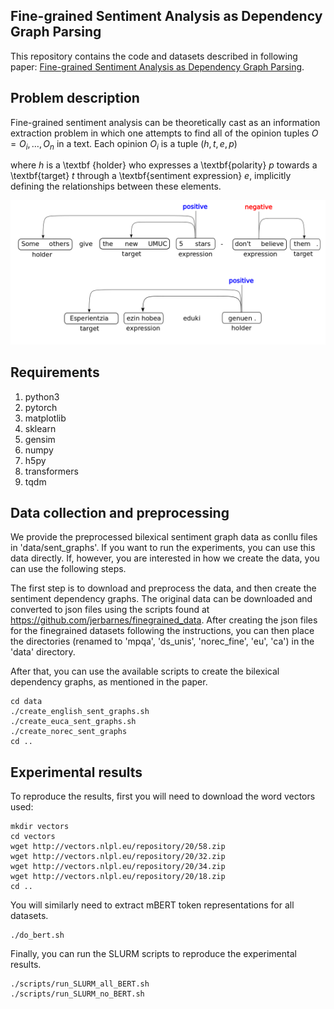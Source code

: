 ## Fine-grained Sentiment Analysis as Dependency Graph Parsing

This repository contains the code and datasets described in following paper: [Fine-grained Sentiment Analysis as Dependency Graph Parsing](https://arxiv.org/abs/2010.08318).

## Problem description

Fine-grained sentiment analysis can be theoretically cast as an information extraction problem in which one attempts to find all of the opinion tuples $O = O_i,\ldots,O_n$ in a text. Each opinion $O_i$ is a tuple $(h, t, e, p)$

where $h$ is a \textbf {holder} who expresses a \textbf{polarity} $p$ towards a \textbf{target} $t$ through a \textbf{sentiment expression} $e$, implicitly defining the relationships between these elements.

![multilingual example](./figures/multi_sent_graph.png)

## Requirements

1. python3
2. pytorch
3. matplotlib
4. sklearn
5. gensim
6. numpy
7. h5py
8. transformers
9. tqdm


## Data collection and preprocessing

We provide the preprocessed bilexical sentiment graph data as conllu files in 'data/sent_graphs'. If you want to run the experiments, you can use this data directly. If, however, you are interested in how we create the data, you can use the following steps.

The first step is to download and preprocess the data, and then create the sentiment dependency graphs. The original data can be downloaded and converted to json files using the scripts found at https://github.com/jerbarnes/finegrained_data. After creating the json files for the finegrained datasets following the instructions, you can then place the directories (renamed to 'mpqa', 'ds_unis', 'norec_fine', 'eu', 'ca') in the 'data' directory.

After that, you can use the available scripts to create the bilexical dependency graphs, as mentioned in the paper.

```
cd data
./create_english_sent_graphs.sh
./create_euca_sent_graphs.sh
./create_norec_sent_graphs
cd ..
```



## Experimental results

To reproduce the results, first you will need to download the word vectors used:

```
mkdir vectors
cd vectors
wget http://vectors.nlpl.eu/repository/20/58.zip
wget http://vectors.nlpl.eu/repository/20/32.zip
wget http://vectors.nlpl.eu/repository/20/34.zip
wget http://vectors.nlpl.eu/repository/20/18.zip
cd ..
```

You will similarly need to extract mBERT token representations for all datasets.
```
./do_bert.sh
```

Finally, you can run the SLURM scripts to reproduce the experimental results.

```
./scripts/run_SLURM_all_BERT.sh
./scripts/run_SLURM_no_BERT.sh
```

